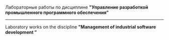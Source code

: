 Лабораторные работы по дисциплине **"Управление разработкой промышленного программного обеспечения"**

---

Laboratory works on the discipline **"Management of industrial software development ”**
